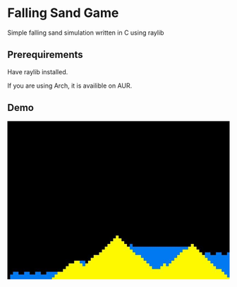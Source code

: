 # Falling Sand Game

Simple falling sand simulation written in C using raylib

## Prerequirements

Have raylib installed.

If you are using Arch, it is availible on AUR.

## Demo

![game](img/screenshot.jpg)